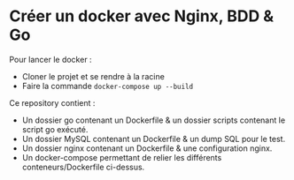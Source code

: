 # Créer un docker avec Nginx, BDD & Go

Pour lancer le docker :
- Cloner le projet et se rendre à la racine
-  Faire la commande `docker-compose up --build`

Ce repository contient :
- Un dossier go contenant un Dockerfile & un dossier scripts contenant le script go exécuté.
- Un dossier MySQL contenant un Dockerfile & un dump SQL pour le test.
- Un dossier nginx contenant un Dockerfile & une configuration nginx.
- Un docker-compose permettant de relier les différents conteneurs/Dockerfile ci-dessus. 
